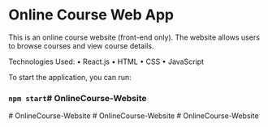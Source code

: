 # Online Course Web App

This is an online course website (front-end only). The website allows users to browse courses and view course details.

Technologies Used:
• React.js
• HTML
• CSS
• JavaScript

To start the application, you can run:

### `npm start`#   O n l i n e C o u r s e - W e b s i t e  
 #   O n l i n e C o u r s e - W e b s i t e  
 #   O n l i n e C o u r s e - W e b s i t e  
 #   O n l i n e C o u r s e - W e b s i t e  
 